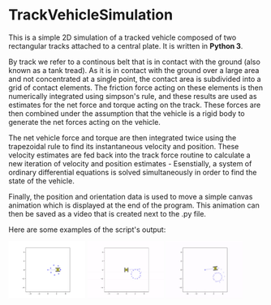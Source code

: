 # TrackVehicleSimulation
This is a simple 2D simulation of a tracked vehicle composed of two rectangular tracks attached to a central plate. It is written in __Python 3__.

By track we refer to a continous belt that is in contact with the ground (also known as a tank tread). As it is in contact with the ground over a large area and not concentrated at a single point, the contact area is subdivided into a grid of contact elements. The friction force acting on these elements is then numerically integrated using simpson's rule, and these results are used as estimates for the net force and torque acting on the track. These forces are then combined under the assumption that the vehicle is a rigid body to generate the net forces acting on the vehicle.

The net vehicle force and torque are then integrated twice using the trapezoidal rule to find its instantaneous velocity and position. These velocity estimates are fed back into the track force routine to calculate a new iteration of velocity and position estimates - Esenstially, a system of ordinary differential equations is solved simultaneously in order to find the state of the vehicle.

Finally, the position and orientation data is used to move a simple canvas animation which is displayed at the end of the program. This animation can then be saved as a video that is created next to the .py file. 

Here are some examples of the script's output:

 <img src = "example_pics/high_coeff_anim.gif" width = "30%"> <img src = "example_pics/med_coeff_anim.gif" width = "30%"> <img src = "example_pics/low_coeff_anim.gif" width = "30%"> 
